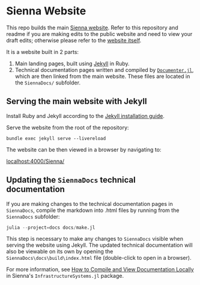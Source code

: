 # Sienna Website

This repo builds the main [Sienna website](https://nrel-sienna.github.io/Sienna/).
Refer to this repository and readme if you are making edits to the public website
and need to view your draft edits; otherwise please refer to the
[website itself](https://nrel-sienna.github.io/Sienna/).

It is a website built in 2 parts:
1. Main landing pages, built using [Jekyll](https://jekyllrb.com/) in Ruby.
1. Technical documentation pages written and compiled by 
[`Documenter.jl`](https://documenter.juliadocs.org/stable/), which are then
linked from the main website. These files are located in the `SiennaDocs/` subfolder.

## Serving the main website with Jekyll

Install Ruby and Jekyll according to the
[Jekyll installation guide](https://jekyllrb.com/docs/installation/).

Serve the website from the root of the repository:
```
bundle exec jekyll serve --livereload
```

The website can be then viewed in a browser by navigating to:

[localhost:4000/Sienna/](http://localhost:4000/Sienna/)


## Updating the `SiennaDocs` technical documentation

If you are making changes to the technical documentation pages in `SiennaDocs`, compile the
markdown into .html files by running from the `SiennaDocs` subfolder:

```julia
julia --project=docs docs/make.jl 
```

This step is necessary to make any changes to `SiennaDocs` visible when serving the website
using Jekyll. The updated technical documentation will also be viewable on its own by opening the
`SiennaDocs\docs\build\index.html` file (double-click to open in a browser).

For more information, see
[How to Compile and View Documentation Locally](https://nrel-sienna.github.io/InfrastructureSystems.jl/stable/docs_best_practices/how-to/compile/)
in Sienna's `InfrastructureSystems.jl` package.



